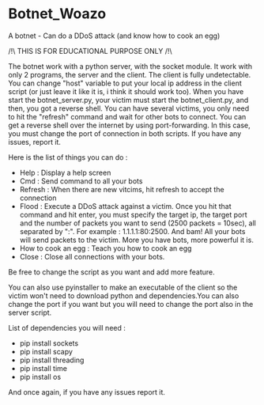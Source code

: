 # Botnet_Woazo
A botnet - Can do a DDoS attack (and know how to cook an egg)

/!\ THIS IS FOR EDUCATIONAL PURPOSE ONLY /!\ 

The botnet work with a python server, with the socket module. It work with only 2 programs, the server and the client. The client is fully undetectable. You can change "host" variable to put your local ip address in the client script (or just leave it like it is, i think it should work too). When you have start the botnet_server.py, your victim must start the botnet_client.py, and then, you got a reverse shell. You can have several victims, you only need to hit the "refresh" command and wait for other bots to connect. You can get a reverse shell over the internet by using port-forwarding. In this case, you must change the port of connection in both scripts. If you have any issues, report it.

Here is the list of things you can do :

- Help : Display a help screen
- Cmd  : Send command to all your bots
- Refresh : When there are new vitcims, hit refresh to accept the connection
- Flood : Execute a DDoS attack against a victim. Once you hit that command and hit enter, you must specify the target ip, the target port and the number of packets you want to send (2500 packets = 10sec), all separated by ":". For example : 1.1.1.1:80:2500. And bam! All your bots will send packets to the victim. More you have bots, more powerful it is.
- How to cook an egg : Teach you how to cook an egg
- Close : Close all connections with your bots.

Be free to change the script as you want and add more feature.

You can also use pyinstaller to make an executable of the client so the victim won't need to download python and dependencies.You can also change the port if you want but you will need to change the port also in the server script.


List of dependencies you will need :

- pip install sockets
- pip install scapy
- pip install threading
- pip install time
- pip install os


And once again, if you have any issues report it.
